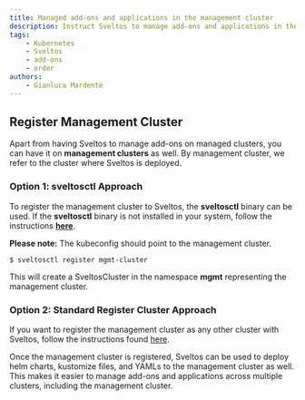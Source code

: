 ```yaml
---
title: Managed add-ons and applications in the management cluster
description: Instruct Sveltos to manage add-ons and applications in the management cluster as well
tags:
    - Kubernetes
    - Sveltos
    - add-ons
    - order
authors:
    - Gianluca Mardente
---
```


## Register Management Cluster

Apart from having Sveltos to manage add-ons on managed clusters, you can have it on **management clusters** as well. By management cluster, we refer to the cluster where Sveltos is deployed.

### Option 1: sveltosctl Approach

To register the management cluster to Sveltos, the **sveltosctl** binary can be used. If the **sveltosctl** binary is not installed in your system, follow the instructions **[here](../install/sveltosctl.md)**.

**Please note:** The kubeconfig should point to the management cluster.

```
$ sveltosctl register mgmt-cluster
```

This will create a SveltosCluster in the namespace __mgmt__ representing the management cluster.

### Option 2: Standard Register Cluster Approach

If you want to register the management cluster as any other cluster with Sveltos, follow the instructions found [here](register-cluster.md).

Once the management cluster is registered, Sveltos can be used to deploy helm charts, kustomize files, and YAMLs to the management cluster as well. This makes it easier to manage add-ons and applications across multiple clusters, including the management cluster.

